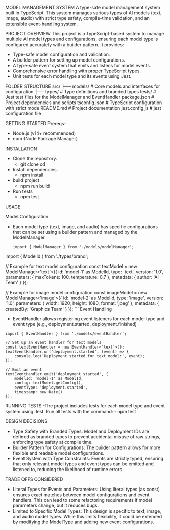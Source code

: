 MODEL MANAGEMENT SYSTEM
A type-safe model management system built in TypeScript. This system manages various types of AI models (text, image, audio) with strict type safety, compile-time validation, and an extensible event-handling system.

PROJECT OVERVIEW
This project is a TypeScript-based system to manage multiple AI model types and configurations, ensuring each model type is configured accurately with a builder pattern. It provides:

 - Type-safe model configuration and validation.
 - A builder pattern for setting up model configurations.
 - A type-safe event system that emits and listens for model events.
 - Comprehensive error handling with proper TypeScript types.
 - Unit tests for each model type and its events using Jest.

 FOLDER STRUCTURE
src/
├── models/        # Core models and interfaces for configuration
├── types/         # Type definitions and branded types
tests/         # Jest test files for the ModelManager and EventHandler
package.json       # Project dependencies and scripts
tsconfig.json      # TypeScript configuration with strict mode
README.md          # Project documentation
jest.config.js     # jest configuration file

GETTING STARTED
Prereqs-
- Node.js (v14+ recommended)
- npm (Node Package Manager)

INSTALLATION
- Clone the repository.
    - git clone <repository-url>
      cd <repository-directory>
- Install dependencies.
    - npm install
- build project
    - npm run build
- Run tests
    - npm test

USAGE

Model Configuration
- Each model type (text, image, and audio) has specific configurations that can be set using a builder pattern and managed by the ModelManager.
    ```
    import { ModelManager } from './models/modelManager';
import { ModelId } from './types/brand';

// Example for text model configuration
const textModel = new ModelManager<'text'>({
    id: 'model-1' as ModelId,
    type: 'text',
    version: '1.0',
    parameters: {
        maxTokens: 100,
        temperature: 0.7
    },
    metadata: {
        author: 'AI Team'
    }
});

// Example for image model configuration
const imageModel = new ModelManager<'image'>({
    id: 'model-2' as ModelId,
    type: 'image',
    version: '1.0',
    parameters: {
        width: 1920,
        height: 1080,
        format: 'jpeg'
    },
    metadata: {
        createdBy: 'Graphics Team'
    }
});
    ```
Event Handling
- EventHandler allows registering event listeners for each model type and event type (e.g., deployment.started, deployment.finished)

```
import { EventHandler } from './models/eventHandler';

// Set up an event handler for text models
const textEventHandler = new EventHandler<'text'>();
textEventHandler.on('deployment.started', (event) => {
    console.log('Deployment started for text model:', event);
});

// Emit an event
textEventHandler.emit('deployment.started', {
    modelId: 'model-1' as ModelId,
    config: textModel.getConfig(),
    eventType: 'deployment.started',
    timestamp: new Date()
});
```
RUNNING TESTS
-The project includes tests for each model type and event system using Jest. Run all tests with the command:
    - npm test

DESIGN DECISIONS
- Type Safety with Branded Types: Model and Deployment IDs are defined as branded types to prevent accidental misuse of raw strings, enforcing type safety at compile time.
- Builder Pattern for Configurations: The builder pattern allows for more flexible and readable model configurations.
- Event System with Type Constraints: Events are strictly typed, ensuring that only relevant model types and event types can be emitted and listened to, reducing the likelihood of runtime errors.

TRADE OFFS CONSIDERED
- Literal Types for Events and Parameters: Using literal types (as const) ensures exact matches between model configurations and event handlers. This can lead to some refactoring requirements if model parameters change, but it reduces bugs.
- Limited to Specific Model Types: This design is specific to text, image, and audio model types. While this limits flexibility, it could be extended by modifying the ModelType and adding new event configurations.